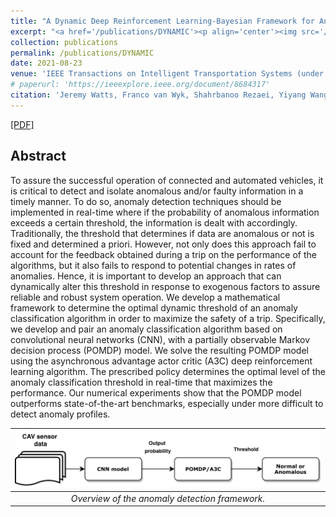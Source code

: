 ```yaml
---
title: "A Dynamic Deep Reinforcement Learning-Bayesian Framework for Anomaly Detection"
excerpt: "<a href='/publications/DYNAMIC'><p align='center'><img src='/images/DYNAMIC.png' style='width: 500px;'></p>"
collection: publications
permalink: /publications/DYNAMIC
date: 2021-08-23
venue: 'IEEE Transactions on Intelligent Transportation Systems (under review)'
# paperurl: 'https://ieeexplore.ieee.org/document/8684317'
citation: 'Jeremy Watts, Franco van Wyk, Shahrbanoo Rezaei, Yiyang Wang, Anahita Khojandi, Neda Masoud. &quot;A Dynamic Deep Reinforcement Learning-Bayesian Framework for Anomaly Detection.&quot; <i>DOI: 10.13140/RG.2.2.35285.55526</i>'
---
```


[[PDF]](https://www.researchgate.net/publication/349376559_A_Dynamic_Deep_Reinforcement_Learning-Bayesian_Framework_for_Anomaly_Detection)


## Abstract
To assure the successful operation of connected and automated vehicles, it is critical to detect and isolate anomalous and/or faulty information in a timely manner. To do so, anomaly detection techniques should be implemented in real-time where if the probability of anomalous information exceeds a certain threshold, the information is dealt with accordingly. Traditionally, the threshold that determines if data are anomalous or not is fixed and determined a priori. However, not only does this approach fail to account for the feedback obtained during a trip on the performance of the algorithms, but it also fails to respond to potential changes in rates of anomalies. Hence, it is important to develop an approach that can dynamically alter this threshold in response to exogenous factors to assure reliable and robust system operation. We develop a mathematical framework to determine the optimal dynamic threshold of an anomaly classification algorithm in order to maximize the safety of a trip. Specifically, we develop and pair an anomaly classification algorithm based on convolutional neural networks (CNN), with a partially observable Markov decision process (POMDP) model. We solve the resulting POMDP model using the asynchronous advantage actor critic (A3C) deep reinforcement learning algorithm. The prescribed policy determines the optimal level of the anomaly classification threshold in real-time that maximizes the performance. Our numerical experiments show that the POMDP model outperforms state-of-the-art benchmarks, especially under more difficult to detect anomaly profiles.

| ![](/images/DYNAMIC.png) |
|:--:| 
| *Overview of the anomaly detection framework.* |